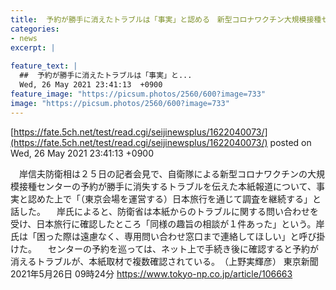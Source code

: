 ```yaml
---
title:  予約が勝手に消えたトラブルは「事実」と認める　新型コロナワクチン大規模接種センター  
categories:
- news
excerpt: |
  
feature_text: |
  ##  予約が勝手に消えたトラブルは「事実」と...
  Wed, 26 May 2021 23:41:13  +0900
feature_image: "https://picsum.photos/2560/600?image=733"
image: "https://picsum.photos/2560/600?image=733"
---
```


[https://fate.5ch.net/test/read.cgi/seijinewsplus/1622040073/](https://fate.5ch.net/test/read.cgi/seijinewsplus/1622040073/)
posted on Wed, 26 May 2021 23:41:13  +0900

<!--more-->

　岸信夫防衛相は２５日の記者会見で、自衛隊による新型コロナワクチンの大規模接種センターの予約が勝手に消失するトラブルを伝えた本紙報道について、事実と認めた上で「（東京会場を運営する）日本旅行を通じて調査を継続する」と話した。 　岸氏によると、防衛省は本紙からのトラブルに関する問い合わせを受け、日本旅行に確認したところ「同様の趣旨の相談が１件あった」という。岸氏は「困った際は遠慮なく、専用問い合わせ窓口まで連絡してほしい」と呼び掛けた。 　センターの予約を巡っては、ネット上で手続き後に確認すると予約が消えるトラブルが、本紙取材で複数確認されている。　（上野実輝彦） 東京新聞 2021年5月26日 09時24分 https://www.tokyo-np.co.jp/article/106663
